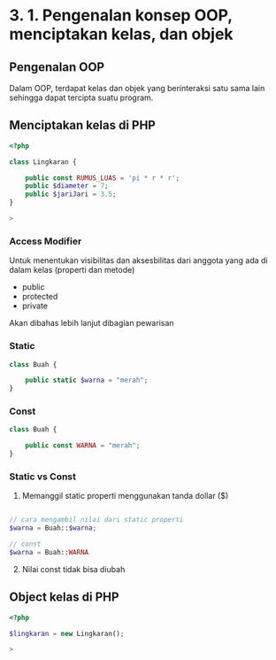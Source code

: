 # 3. 1. Pengenalan konsep OOP, menciptakan kelas, dan objek

## Pengenalan OOP

Dalam OOP, terdapat kelas dan objek yang berinteraksi satu sama lain sehingga dapat tercipta suatu program.

## Menciptakan kelas di PHP

```php
<?php

class Lingkaran {

    public const RUMUS_LUAS = 'pi * r * r';
    public $diameter = 7;
    public $jariJari = 3.5;
}

>
```

### Access Modifier

Untuk menentukan visibilitas dan aksesbilitas dari anggota yang ada di dalam kelas (properti dan metode)

- public
- protected
- private

Akan dibahas lebih lanjut dibagian pewarisan

### Static

```php
class Buah {

    public static $warna = "merah";
}
```

### Const

```php
class Buah {

    public const WARNA = "merah";
}
```


### Static vs Const

1. Memanggil static properti menggunakan tanda dollar ($)

```php

// cara mengambil nilai dari static properti
$warna = Buah::$warna;

// const
$warna = Buah::WARNA

```

2. Nilai const tidak bisa diubah


## Object kelas di PHP

```php
<?php

$lingkaran = new Lingkaran();

>
```

